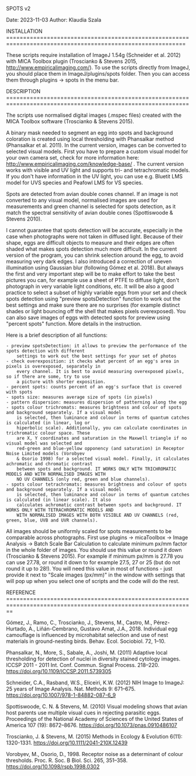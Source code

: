 SPOTS v2

Date: 2023-11-03
Author: Klaudia Szala

INSTALLATION ===========================================================================================================

These scripts require installation of ImageJ 1.54g (Schneider et al. 2012) with MICA Toolbox plugin
(Troscianko & Stevens 2015, http://www.empiricalimaging.com/). To use the scripts directly from ImageJ,
you should place them in ImageJ/plugins/spots folder. Then you can access them through plugins -> spots
in the menu bar.

DESCRIPTION ============================================================================================================

The scripts use normalised digital images (.mspec files) created with the MICA Toolbox software (Troscianko &
Stevens 2015).

A binary mask needed to segment an egg into spots and background coloration is created using local thresholding
with Phansalkar method (Phansalkar et al. 2011). In the current version, images can be converted
to selected visual models. First you have to prepare a custom visual model for your own camera set, check for more
information here: http://www.empiricalimaging.com/knowledge-base/ . The current version works with visible and
UV light and supports tri- and tetrachromatic models. If you don't have information in the UV light, you
can use e.g. Bluetit LMS model for UVS species and Peafowl LMS for VS species.

Spots are detected from avian double cones channel. If an image is not converted to any visual model,
normalised images are used for measurements and green channel is selected for spots detection, as it match the
spectral sensitivity of avian double cones (Spottiswoode & Stevens 2010).

I cannot guarantee that spots detection will be accurate, especially in the case when photographs were not taken
in diffused light. Because of their shape, eggs are difficult objects to measure and their edges are often shaded
what makes spots detection much more difficult. In the current version of the program, you can shrink selection
around the egg, to avoid measuring very dark edges. I also introduced a correction of uneven illumination using
Gaussian blur (following Gómez et al. 2018). But always the first and very important step will be to make effort
to take the best pictures you can, for example use a sheet of PTFE to diffuse light, don't photograph in very
variable light conditions, etc. It will be also a good practice to select a subset of highly variable eggs from
your set and check spots detection using "preview spotsDetection" function to work out the best settings and make sure
there are no surprises (for example distinct shades or light bouncing off the shell that makes pixels overexposed).
You can also save images of eggs with detected spots for preview using "percent spots" function. More details in the instruction.


Here is a brief description of all functions:

	- preview spotsDetection: it allows to preview the performance of the spots detection with different
		settings to work out the best settings for your set of photos
	- check overexposition: it checks what percent of an egg's area in pixels is overexposed, separately in
		every channel. It is best to avoid measuring overexposed pixels, so if there are some, try to use
		a picture with shorter exposition.
	- percent spots: counts percent of an egg's surface that is covered with spots
	- spots size: measures average size of spots (in pixels)
	- pattern dispersion: measures dispersion of patterning along the egg
	- spots colour trichromats: measures brightness and colour of spots and background separately. If a visual model
		is selected, then luminance and colour in terms of quantum catches is calculated (in linear, log or
		hiperbolic scale). Additionally, you can calculate coordinates in trichromatic colour space. These
		are X, Y coordinates and saturation in the Maxwell triangle if no visual model was selected and
		red-green and blue-yellow opponency (and saturation) in Receptor Noise Limited models (Vorobyev
		& Osorio 1998) for a selected visual model. Finally, it calculates achromatic and chromatic contrast
		between spots and background. IT WORKS ONLY WITH TRICHROMATIC MODELS AND WITH NORMALISED IMAGES WITH
		NO UV CHANNELS (only red, green and blue channels).
	- spots colour tetrachromats: measures brightness and colour of spots and background separately. If a visual model
		is selected, then luminance and colour in terms of quantum catches is calculated (in linear scale). It also
		calculates achromatic contrast between spots and background. IT WORKS ONLY WITH TETRACHROMATIC MODELS AND
		WITH NORMALISED IMAGES WITH BOTH VISIBLE AND UV CHANNELS (red, green, blue, UVB and UVR channels).
	

All images should be uniformly scaled for spots measurements to be comparable across photographs. First use
plugins -> micaToolbox -> Image Analysis -> Batch Scale Bar Calculation to calculate minimum px/mm factor
in the whole folder of images. You should use this value or round it down (Troscianko & Stevens 2015). For example if minimum
px/mm is 27.78 you can use 27.78, or round it down to for example 27.5, 27 or 25 (but do not round it up to 28!).
You will need this value in most of functions - just provide it next to "Scale images (px/mm)" in the window
with settings that will pop up when you select one of scripts and the code will do the rest.


REFERENCE ==============================================================================================================

Gómez, J., Ramo, C., Troscianko, J., Stevens, M., Castro, M., Pérez-Hurtado, A., Liñán-Cembrano,
Gustavo Amat, J.A., 2018. Individual egg camouflage is influenced by microhabitat selection and use of 
nest materials in ground-nesting birds. Behav. Ecol. Sociobiol. 72, 1–10.

Phansalkar, N., More, S., Sabale, A., Joshi, M. (2011) Adaptive local thresholding for detection of nuclei
in diversity stained cytology images. ICCSP 2011 - 2011 Int. Conf. Commun. Signal Process. 218–220.
https://doi.org/10.1109/ICCSP.2011.5739305

Schneider, C.A., Rasband, W.S., Eliceiri, K.W. (2012) NIH Image to ImageJ: 25 years of Image Analysis. Nat.
Methods 9: 671–675. https://doi.org/10.1007/978-1-84882-087-6_9

Spottiswoode, C. N. & Stevens, M. (2010) Visual modeling shows that avian host parents use multiple visual
cues in rejecting parasitic eggs. Proceedings of the National Academy of Sciences of the United States of
America 107 (19): 8672–8676. https://doi.org/10.1073/pnas.0910486107

Troscianko, J. & Stevens, M. (2015) Methods in Ecology & Evolution 6(11): 1320-1331.
https://doi.org/10.1111/2041-210X.12439

Vorobyev, M., Osorio, D., 1998. Receptor noise as a determinant of colour thresholds. Proc. R. Soc. B Biol. Sci.
265, 351–358. https://doi.org/10.1098/rspb.1998.0302
